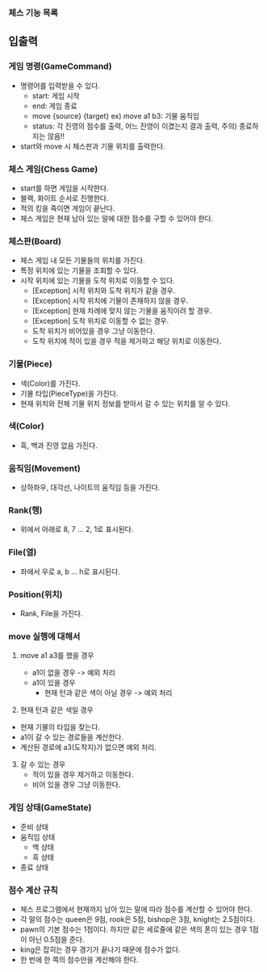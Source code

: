 ### 체스 기능 목록

## 입출력

### 게임 명령(GameCommand)

- 명령어를 입력받을 수 있다.
    - start: 게임 시작
    - end: 게임 종료
    - move {source} {target} ex) move a1 b3: 기물 움직임
    - status: 각 진영의 점수를 출력, 어느 진영이 이겼는지 결과 출력, 주의) 종료하지는 않음!!
- start와 move 시 체스판과 기물 위치를 출력한다.

### 체스 게임(Chess Game)

- start를 하면 게임을 시작한다.
- 블랙, 화이트 순서로 진행한다.
- 적의 킹을 죽이면 게임이 끝난다.
- 체스 게임은 현재 남아 있는 말에 대한 점수를 구할 수 있어야 한다.

### 체스판(Board)

- 체스 게임 내 모든 기물들의 위치를 가진다.
- 특정 위치에 있는 기물을 조회할 수 있다.
- 시작 위치에 있는 기물을 도착 위치로 이동할 수 있다.
    - [Exception] 시작 위치와 도착 위치가 같을 경우.
    - [Exception] 시작 위치에 기물이 존재하지 않을 경우.
    - [Exception] 현재 차례에 맞지 않는 기물을 움직이려 할 경우.
    - [Exception] 도착 위치로 이동할 수 없는 경우.
    - 도착 위치가 비어있을 경우 그냥 이동한다.
    - 도착 위치에 적이 있을 경우 적을 제거하고 해당 위치로 이동한다.

### 기물(Piece)

- 색(Color)를 가진다.
- 기물 타입(PieceType)을 가진다.
- 현재 위치와 전체 기물 위치 정보를 받아서 갈 수 있는 위치를 알 수 있다.

### 색(Color)

- 흑, 백과 진영 없음 가진다.

### 움직임(Movement)

- 상하좌우, 대각선, 나이트의 움직임 등을 가진다.

### Rank(행)

- 위에서 아래로 8, 7 ... 2, 1로 표시된다.

### File(열)

- 좌에서 우로 a, b ... h로 표시된다.

### Position(위치)

- Rank, File을 가진다.

### move 실행에 대해서

1. move a1 a3를 했을 경우
    - a1이 없을 경우 -> 예외 처리
    - a1이 있을 경우
        - 현재 턴과 같은 색이 아닐 경우 -> 예외 처리

2. 현재 턴과 같은 색일 경우

- 현재 기물의 타입을 찾는다.
- a1이 갈 수 있는 경로들을 계산한다.
- 계산된 경로에 a3(도착지)가 없으면 예외 처리.

3. 갈 수 있는 경우
    - 적이 있을 경우 제거하고 이동한다.
    - 비어 있을 경우 그냥 이동한다.

### 게임 상태(GameState)

- 준비 상태
- 움직임 상태
    - 백 상태
    - 흑 상태
- 종료 상태

### 점수 계산 규칙

- 체스 프로그램에서 현재까지 남아 있는 말에 따라 점수를 계산할 수 있어야 한다.
- 각 말의 점수는 queen은 9점, rook은 5점, bishop은 3점, knight는 2.5점이다.
- pawn의 기본 점수는 1점이다. 하지만 같은 세로줄에 같은 색의 폰이 있는 경우 1점이 아닌 0.5점을 준다.
- king은 잡히는 경우 경기가 끝나기 때문에 점수가 없다.
- 한 번에 한 쪽의 점수만을 계산해야 한다.
